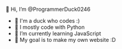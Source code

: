 👋 Hi, I’m @ProgrammerDuck0246
- 🦆 I'm a duck who codes :)
- 🐍 I mostly code with Python
- 🌱 I’m currently learning JavaScript
- 🥅 My goal is to make my own website :D




<!---
ProgrammerDuck0246/ProgrammerDuck0246 is a ✨ special ✨ repository because its `README.md` (this file) appears on your GitHub profile.
You can click the Preview link to take a look at your changes.
--->
